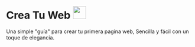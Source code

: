 # Crea Tu Web <img src="https://cdn.discordapp.com/emojis/875135451281887324.png?v=1" width="35px">
Una simple "guía" para crear tu primera pagina web, Sencilla y fácil con un toque de elegancia.
